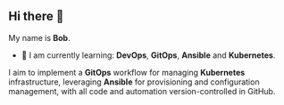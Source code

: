## Hi there 👋

My name is **Bob**.

- 🌱 I am currently learning: **DevOps**, **GitOps**, **Ansible** and **Kubernetes**.

I aim to implement a **GitOps** workflow for managing **Kubernetes** infrastructure, leveraging **Ansible** for provisioning and configuration management, with all code and automation version-controlled in GitHub.

<!--
**rtdevx/rtdevx** is a ✨ _special_ ✨ repository because its `README.md` (this file) appears on your GitHub profile.

Here are some ideas to get you started:

- 🔭 I’m currently working on ...
- 🌱 I’m currently learning ...
- 👯 I’m looking to collaborate on ...
- 🤔 I’m looking for help with ...
- 💬 Ask me about ...
- 📫 How to reach me: ...
- 😄 Pronouns: ...
- ⚡ Fun fact: ...
-->
